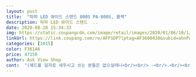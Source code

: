 ```yaml
---
layout: post 
title:  "파파 LED 와이드 스탠드 800S PA-800S, 블랙" 
description: 파파 LED 와이드 스탠드  ..
date: 2020-08-28 15:34:33 
img: https://static.coupangcdn.com/image/retail/images/2020/01/06/10/1/a3fe94d0-c04b-4438-b465-c040468d3768.jpg 
linkUrl: https://link.coupang.com/re/AFFSDP?lptag=AF3600438&subid=ahnPublicAsk&pageKey=1149028129&itemId=2122433595&vendorItemId=70121036276&traceid=V0-113-c1a105bcc7f5c9e0 
categories: [1015] 
color: F361A6 
price: 47150 
author: Ask View Shop 
cont:  "(헤드를 일자로 세우시고 쓰는 분들은 없으실테니<br/><br/> -<br/>.<br/><br/>1.<br/> 설치 장소<br/>1.<br/> 흔들림<br/>2.<br/> 밝기 조절 및 크기<br/>2.<br/> 어댑터 선 길이<br/>Led 등의 사이즈가 크다보니 책상이 넓어도 책상 전범위를 커버가 가능하여 스터디 시에 보다 넓게 활용할 수 있음<br/>☺️장점<br/>가장 길게는 높이 70cm<br/>가장 짧게는 높이 50cm<br/>공간차지도 안하고,<br/>구매하였습니다.<br/><br/>낮게하면 모니터윗쪽 빛반사가 있네요<br/>눈뽕을 피하자면 헤드를 모니터쪽으로 더 틀어야하기때문에<br/>단점<br/>더 높이 올리면 눈뽕압박이 있고<br/>독서용, 공부용으로는  만족합니다.<br/><br/>모니터 윗쪽에 설치하는 것이니 어쩔 수 없는거겠지만<br/>보는 대상보다  주변이  어두우면 난시가 3배빠르게 온다고 해서<br/>빛도 고루 퍼져서 좋습니다.<br/><br/>빛반사가 심해지고.<br/><br/>사무실에 설치해봤는데<br/>색조정 밝기조정 모두 편하고 잘됨<br/>설치 위치가 창가거나 바람이 드는 위치일 경우 또는 책상에 흔들림이 많은 경우, 설치 방식이  책상 고정이다 보니 조명이 흔들려서 불편한 경우가 간혹 있음.<br/>흔들림이 적고 단단한 곳에 설치해서 사용을 권함.<br/><br/>설치도 매우 쉽구요!!<br/>알고는 계셔야 할것같아서 적습니다.<br/><br/>어댑터 선이 짧다보니 콘센트에 위치와 책상의 위치의 거리가 길 경우 설치하는데 애를 먹을 수 있음... <br/> ㅠㅠ 반드시 멀티탭을 책상에 고정하여 사용하는 것을 권함.<br/><br/>언급이 없길래  구매했으나 ... <br/>흠... <br/>.<br/>그렇습니다.<br/><br/>와이드 800기준<br/>위치및 각도 조정, 색조정, 밝기조정으로 적당히 합의점찾아 사용중입니다 ^^;;;<br/>이부분이 궁금해서  유툽등  후기를 많이 검색했는데<br/>이쁘고,<br/>저는 55cm높이로 사용하는데 그럴시에 헤드가 40cm 정도 앞으로 나옵니다.<br/><br/>저렴한거 하나 하는것보다 이런거 하나 사는게 확실히 좋네요!!<br/>저처럼 반사에 민감하신 분들도 계실테니<br/>전선길이  1.<br/>5 m<br/>정말 괜찮습니다!!<br/>조명 밝기를 기타 제품보다  다섯단계로 섬세하게 조절이 가능함.<br/> 그리고 밝기 모드를 4가지 정도로 다양하게 연출할 수 있어 스터디 목적이 아닌 피규어 또는 창작물 전시 등에도 사용 가능함.<br/><br/>조작시  헤드가 흔들리지만  문제는 안됨<br/>책상 위에 스탠드 형식이 아닌 책상 모서리 부분에 고정하여 사용하는 것이다 보니 책상을 보다 넓게 쓸 수 있음.<br/><br/>책을 읽거나 전체 책상을 비추는데는 더할나위 없이 훌륭합니다.<br/><br/>하지만  모니터 위에 두니  빛반사가 없을 수가 없네요.<br/><br/>헤드를 꺽을 수있는 최소최대치높이입니다.<br/>)<br/>" 
---
```

